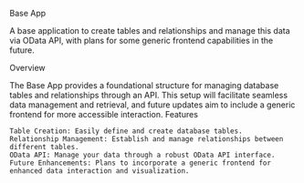 Base App

A base application to create tables and relationships and manage this data via OData API, with plans for some generic frontend capabilities in the future.

Overview

The Base App provides a foundational structure for managing database tables and relationships through an API. This setup will facilitate seamless data management and retrieval, and future updates aim to include a generic frontend for more accessible interaction.
Features

    Table Creation: Easily define and create database tables.
    Relationship Management: Establish and manage relationships between different tables.
    OData API: Manage your data through a robust OData API interface.
    Future Enhancements: Plans to incorporate a generic frontend for enhanced data interaction and visualization.
